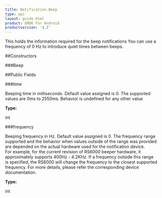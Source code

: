 ```yaml
---
title: Notification.Beep
type: api
layout: guide.html
product: EMDK For Android
productversion: '4.2'
---
```



This holds the information required for the beep notifications 
 You can use a frequency of 0 Hz to introduce quiet times between beeps.

##Constructors

###Beep



##Public Fields

###time

Beeping time in milliseconds. Default value assigned is 0.
 The supported values are 0ms to 2550ms. Behavior is undefined for any other value

**Type:**

int

###frequency

Beeping frequency in Hz. Default value assigned is 0.
 The frequency range supported and the behavior when values outside of the range was provided are depended  on the actual hardware used for the notification device.  
 For example, for the current revision of RS6000 beeper hardware, it approximately supports 400Hz - 4.2KHz. 
 If a frequency outside this range is specified, the RS6000 will change the frequency to the closest supported frequency. 
 For more details, please refer the corresponding device documentation.

**Type:**

int


